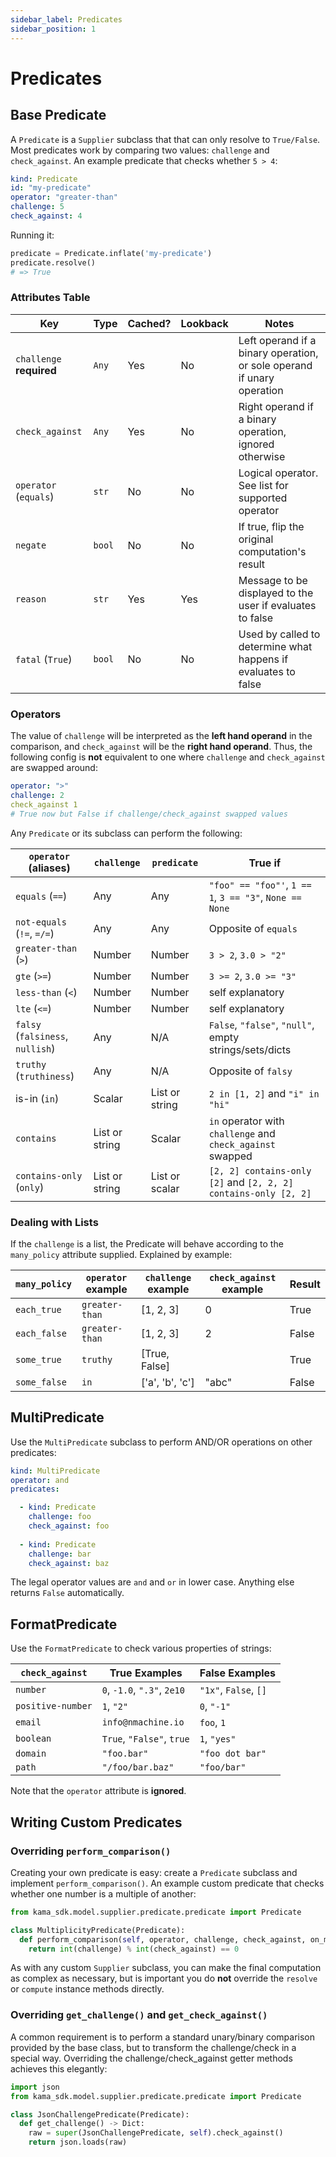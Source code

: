 ```yaml
---
sidebar_label: Predicates
sidebar_position: 1
---
```


# Predicates

## Base Predicate

A `Predicate` is a `Supplier` subclass that that can only resolve to `True/False`. 
Most predicates work by comparing 
two values: `challenge` and `check_against`. An example predicate that checks 
whether `5 > 4`:

```yaml
kind: Predicate
id: "my-predicate"
operator: "greater-than"
challenge: 5
check_against: 4
```  

Running it:

```python title="$ python main.py console"
predicate = Predicate.inflate('my-predicate')
predicate.resolve()
# => True
```


### Attributes Table

| Key                      | Type   | Cached? | Lookback | Notes                                                                  |
|--------------------------|--------|---------|----------|------------------------------------------------------------------------|
| `challenge` **required** | `Any`  | Yes     | No       | Left operand if a binary operation, or sole operand if unary operation |
| `check_against`          | `Any`  | Yes     | No       | Right operand if a binary operation, ignored otherwise                 |
| `operator` (`equals`)    | `str`  | No      | No       | Logical operator. See list for supported operator                      |
| `negate`                 | `bool` | No      | No       | If true, flip the original computation's result                        |
| `reason`                 | `str`  | Yes     | Yes      | Message to be displayed to the user if evaluates to false              |
| `fatal` (`True`)         | `bool` | No      | No       | Used by called to determine what happens if evaluates to false         |


### Operators

The value of `challenge` will be interpreted as the **left hand operand** in the 
comparison, and `check_against` will be the **right hand operand**. Thus, the following
config is **not** equivalent to one where `challenge` and `check_against` 
are swapped around:

```yaml
operator: ">"
challenge: 2
check_against 1
# True now but False if challenge/check_against swapped values
``` 

Any `Predicate` or its subclass can perform the following:

| `operator` (aliases) | `challenge`    | `predicate`    | True if                                                         |
|----------------------|----------------|----------------|-----------------------------------------------------------------|
| `equals` (`==`)          | Any            | Any            | `"foo" == "foo"'`, `1 == 1`, `3 == "3"`, `None == None`         |
| `not-equals` (`!=`, `=/=`) | Any            | Any            | Opposite of `equals`                                            |
| `greater-than` (`>`)     | Number         | Number         | `3 > 2`, `3.0 > "2"`                                            |
| `gte` (`>=`)             | Number         | Number         | `3 >= 2`, `3.0 >= "3"`                                          |
| `less-than` (`<`)        | Number         | Number         | self explanatory                                                |
| `lte` (`<=`)             | Number         | Number         | self explanatory                                                |
| `falsy` (`falsiness`, `nullish`)    | Any            | N/A            | `False`, `"false"`, `"null"`, empty strings/sets/dicts                    |
| `truthy` (`truthiness`)  | Any            | N/A            | Opposite of `falsy`                                             |
| is-in (`in`)           | Scalar         | List or string | `2 in [1, 2]` and `"i" in "hi"`                                 |
| `contains`             | List or string | Scalar         | `in` operator with `challenge` and `check_against` swapped      |
| `contains-only` (`only`) | List or string | List or scalar | `[2, 2] contains-only [2]` and `[2, 2, 2] contains-only [2, 2]` |

### Dealing with Lists

If the `challenge` is a list, the Predicate will behave according to the `many_policy` attribute
supplied. Explained by example:

| `many_policy`    | `operator` example | `challenge` example | `check_against` example | Result |
|--------------|--------------------|---------------------|-------------------------|--------|
| `each_true`  | `greater-than`     | [1, 2, 3]           | 0                       | True   |
| `each_false` | `greater-than`     | [1, 2, 3]           | 2                       | False  |
| `some_true`  | `truthy`           | [True, False]       |                         | True   |
| `some_false` | `in`               | ['a', 'b', 'c']     | "abc"                   | False  |  




## MultiPredicate

Use the `MultiPredicate` subclass to perform AND/OR operations
on other predicates:

```yaml
kind: MultiPredicate
operator: and
predicates:

  - kind: Predicate
    challenge: foo
    check_against: foo
  
  - kind: Predicate
    challenge: bar
    check_against: baz   
```

The legal operator values are `and` and `or` in lower case. Anything else
returns `False` automatically.


## FormatPredicate

Use the `FormatPredicate` to check various properties of strings:

| `check_against`   | True Examples             | False Examples         |
|-------------------|---------------------------|-----------------------|
| `number`          | `0`, `-1.0`, `".3"`, `2e10`     | `"1x"`, `False`, `[]` |
| `positive-number` | `1`, `"2"`                | `0`, `"-1"`           |
| `email`           | `info@nmachine.io`        | `foo`, `1`            |
| `boolean`         | `True`, `"False"`, `true` | `1`, `"yes"`            |
| `domain`          | `"foo.bar"`               | `"foo dot bar"`       |
| `path`            | `"/foo/bar.baz"`          | `"foo/bar"`           |

Note that the `operator` attribute is **ignored**.



## Writing Custom Predicates

### Overriding `perform_comparison()`

Creating your own predicate is easy: create a `Predicate`
subclass and implement `perform_comparison()`. An example custom predicate 
that checks whether one number is a multiple of another:


```python title="models/predicates/arithmetic_predicates.py"
from kama_sdk.model.supplier.predicate.predicate import Predicate

class MultiplicityPredicate(Predicate):
  def perform_comparison(self, operator, challenge, check_against, on_many):
    return int(challenge) % int(check_against) == 0

```

As with any custom `Supplier` subclass, you can make the final computation
as complex as necessary, but is important you do **not** override the 
`resolve` or `compute` instance methods directly. 


### Overriding `get_challenge()` and `get_check_against()`

A common requirement is to perform a standard unary/binary comparison 
provided by the base class, but to transform the challenge/check 
in a special way. Overriding the challenge/check_against getter methods
achieves this elegantly:

```python
import json
from kama_sdk.model.supplier.predicate.predicate import Predicate

class JsonChallengePredicate(Predicate):
  def get_challenge() -> Dict:
    raw = super(JsonChallengePredicate, self).check_against()
    return json.loads(raw)
```

